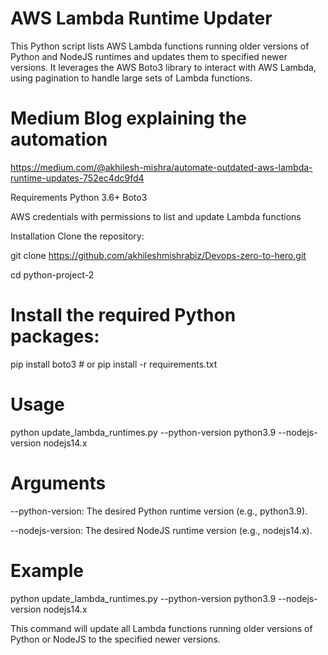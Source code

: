 # AWS Lambda Runtime Updater
This Python script lists AWS Lambda functions running older versions of Python and NodeJS runtimes and updates them to specified newer versions. It leverages the AWS Boto3 library to interact with AWS Lambda, using pagination to handle large sets of Lambda functions.

# Medium Blog explaining the automation
https://medium.com/@akhilesh-mishra/automate-outdated-aws-lambda-runtime-updates-752ec4dc9fd4


Requirements
Python 3.6+
Boto3

AWS credentials with permissions to list and update Lambda functions

Installation
Clone the repository:

git clone https://github.com/akhileshmishrabiz/Devops-zero-to-hero.git

cd python-project-2


# Install the required Python packages:
pip install boto3 # or pip install -r requirements.txt

# Usage

python update_lambda_runtimes.py --python-version python3.9 --nodejs-version nodejs14.x

# Arguments

--python-version: The desired Python runtime version (e.g., python3.9).

--nodejs-version: The desired NodeJS runtime version (e.g., nodejs14.x).

# Example

python update_lambda_runtimes.py --python-version python3.9 --nodejs-version nodejs14.x

This command will update all Lambda functions running older versions of Python or NodeJS to the specified newer versions.

